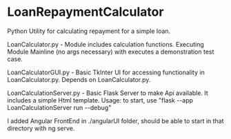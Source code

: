 # LoanRepaymentCalculator
Python Utility for calculating repayment for a simple loan.

LoanCalculator.py - Module includes calculation functions. Executing Module Mainline (no args necessary) with executes a demonstration test case. 

LoanCalculatorGUI.py - Basic TkInter UI for accessing functionality in LoanCalculator.py. Depends on LoanCalculator.py.

LoanCalculationServer.py - Basic Flask Server to make Api available. It includes a simple Html template. Usage: to start, use "flask --app LoanCalculationServer run --debug"

I added Angular FrontEnd in ./angularUI folder, should be able to start in that directory with ng serve.